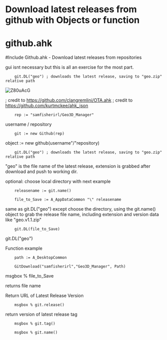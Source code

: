 # Download latest releases from github with Objects or function

<h1 class="code-line" data-line-start=0 data-line-end=1 ><a id="githubahk_0"></a>github.ahk</h1>
<p class="has-line-data" data-line-start="1" data-line-end="2">
#Include Github.ahk - Download latest releases from repositories</p>


gui isnt necessary but this is all an exercise  for the most part. 

        git.DL("geo") ; downloads the latest release, saving to "geo.zip" relative path
        
        
![Z80uAcG](https://user-images.githubusercontent.com/98753696/194636178-385c2dcb-1220-474c-b3ae-a09b33c94339.png)


; credit to https://github.com/clangremlini/OTA.ahk 
; credit to https://github.com/kurtmckee/ahk_json

        rep := "samfisherirl/Geo3D_Manager"
 username   /   repository

        git := new Github(rep)
object :=  new github(username"/"repository)

        git.DL("geo") ; downloads the latest release, saving to "geo.zip" relative path

"geo" is the file name of the latest release, extension is grabbed after download and push to working dir.

optional: choose local directory with next example

        releasename := git.name()   

        file_to_Save := A_AppDataCommon "\" releasename
same as git.DL("geo") except choose the directory, using the git.name() object to grab the release file name, including extension and version data like "geo.v1.1.zip"  

        git.DL(file_to_Save)
git.DL("geo") 

Function example

        path := A_DesktopCommon

        GitDownload("samfisherirl","Geo3D_Manager", Path)

msgbox % file_to_Save

returns file name

   Return URL of Latest Release Version

        msgbox % git.release()

   return version of latest release tag

        msgbox % git.tag()

        msgbox % git.name()

